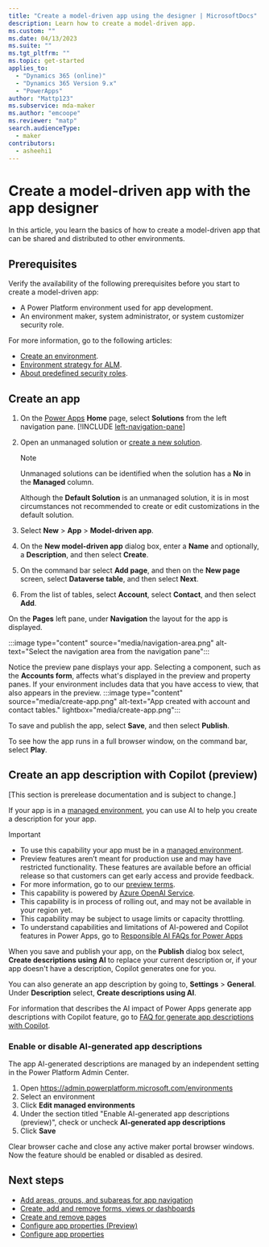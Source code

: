 ```yaml
---
title: "Create a model-driven app using the designer | MicrosoftDocs"
description: Learn how to create a model-driven app.
ms.custom: ""
ms.date: 04/13/2023
ms.suite: ""
ms.tgt_pltfrm: ""
ms.topic: get-started
applies_to: 
  - "Dynamics 365 (online)"
  - "Dynamics 365 Version 9.x"
  - "PowerApps"
author: "Mattp123"
ms.subservice: mda-maker
ms.author: "emcoope"
ms.reviewer: "matp"
search.audienceType: 
  - maker
contributors:
  - asheehi1
---
```

# Create a model-driven app with the app designer

In this article, you learn the basics of how to create a model-driven app that can be shared and distributed to other environments.

## Prerequisites

Verify the availability of the following prerequisites before you start to create a model-driven app:

- A Power Platform environment used for app development.
- An environment maker, system administrator, or system customizer security role.

For more information, go to the following articles:

- [Create an environment](/power-platform/admin/create-environment).
- [Environment strategy for ALM](/power-platform/alm/environment-strategy-alm).
- [About predefined security roles](share-model-driven-app.md#about-predefined-security-roles).

## Create an app

1. On the [Power Apps](https://make.powerapps.com/?utm_source=padocs&utm_medium=linkinadoc&utm_campaign=referralsfromdoc) **Home** page, select **Solutions** from the left navigation pane. [!INCLUDE [left-navigation-pane](../../includes/left-navigation-pane.md)]

1. Open an unmanaged solution or [create a new solution](../data-platform/create-solution.md).
   > [!NOTE]
   > Unmanaged solutions can be identified when the solution has a **No** in the **Managed** column.
   > 
   > Although the **Default Solution** is an unmanaged solution, it is in most circumstances not recommended to create or edit customizations in the default solution.

1. Select **New** > **App** > **Model-driven app**.
1. On the **New model-driven app** dialog box, enter a **Name** and optionally, a **Description**, and then select **Create**.
1. On the command bar select **Add page**, and then on the **New page** screen, select **Dataverse table**, and then select **Next**.
1. From the list of tables, select **Account**, select **Contact**, and then select **Add**.

On the **Pages** left pane, under **Navigation** the layout for the app is displayed.

   :::image type="content" source="media/navigation-area.png" alt-text="Select the navigation area from the navigation pane":::

Notice the preview pane displays your app. Selecting a component, such as the **Accounts form**, affects what's displayed in the preview and property panes. If your environment includes data that you have access to view, that also appears in the preview.
:::image type="content" source="media/create-app.png" alt-text="App created with account and contact tables." lightbox="media/create-app.png":::

To save and publish the app, select **Save**, and then select **Publish**.

To see how the app runs in a full browser window, on the command bar, select **Play**.

## Create an app description with Copilot (preview)

[This section is prerelease documentation and is subject to change.]

If your app is in a [managed environment](/power-platform/admin/managed-environment-overview), you can use AI to help you create a description for your app.

> [!IMPORTANT]
>
> - To use this capability your app must be in a [managed  environment](/power-platform/admin/managed-environment-overview).
> - Preview features aren’t meant for production use and may have restricted functionality. These features are available before an official release so that customers can get early access and provide feedback.
> - For more information, go to our [preview terms](https://go.microsoft.com/fwlink/?linkid=2189520).
> - This capability is powered by [ Azure OpenAI Service](/azure/cognitive-services/openai/overview).
> - This capability is in process of rolling out, and may not be available in your region yet.
> - This capability  may be subject to usage limits or capacity throttling.
> - To understand capabilities and limitations of AI-powered and Copilot features in Power Apps, go to [Responsible AI FAQs for Power Apps](../common/responsible-ai-overview.md)

When you save and publish your app, on the **Publish** dialog box select, **Create descriptions using AI** to replace your current description or, if your app doesn't have a description, Copilot generates one for you.

You can also generate an app description by going to, **Settings** > **General**. Under **Description** select, **Create descriptions using AI**.

For information that describes the AI impact of Power Apps generate app descriptions with Copilot feature, go to [FAQ for generate app descriptions with Copilot](../common/ai-app-descriptions-faq.md).

### Enable or disable AI-generated app descriptions
The app AI-generated descriptions are managed by an independent setting in the Power Platform Admin Center.
   1. Open https://admin.powerplatform.microsoft.com/environments
   1. Select an environment
   1. Click **Edit managed environments**
   1. Under the section titled "Enable AI-generated app descriptions (preview)", check or uncheck **AI-generated app descriptions**
   1. Click **Save**

Clear browser cache and close any active maker portal browser windows. Now the feature should be enabled or disabled as desired.


## Next steps

- [Add areas, groups, and subareas for app navigation](app-navigation.md)
- [Create, add and remove forms, views or dashboards](create-add-remove-forms-views-dashboards.md)
- [Create and remove pages](create-remove-pages.md)
- [Configure app properties (Preview)](app-properties.md)
- [Configure app properties](manage-app-properties.md)
